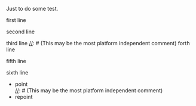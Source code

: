 Just to do some test.

<!-- this is an HTML comment -->

first line

[//]: # (This may be the most platform independent comment)

second line

[//]: # (This may be the most platform independent comment)
third line
[//]: # (This may be the most platform independent comment)
forth line

<!-- this is an HTML comment -->
fifth line
<!-- this is an HTML comment -->
sixth line

  * point \
[//]: # (This may be the most platform independent comment)
  * repoint